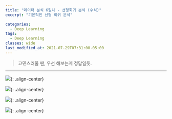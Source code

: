 ```yaml
---
title: "데이터 분석 6일차 - 선형회귀 분석 (수식)"
excerpt: "기본적인 선형 회귀 분석"

categories:
  - Deep Learning
tags:
  - Deep Learning
classes: wide
last_modified_at: 2021-07-29T07:31:00-05:00
---
```


> 고민스러울 땐, 우선 해보는게 정답일듯.

***


![](https://keepinmindsh.github.io/lines/assets/img/linearRegression_01.jpeg){: .align-center} 


![](https://keepinmindsh.github.io/lines/assets/img/linearRegression_02.jpeg){: .align-center} 


![](https://keepinmindsh.github.io/lines/assets/img/linearRegression_03.jpeg){: .align-center} 


![](https://keepinmindsh.github.io/lines/assets/img/linearRegression_04.jpeg){: .align-center} 